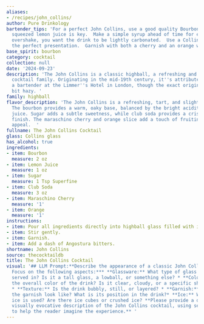 ```yaml
---
aliases:
- /recipes/john_collins/
author: Pure Drinkology
bartender_tips: 'For a perfect John Collins, use a good quality Bourbon.  Freshly
  squeezed lemon juice is key.  Make a simple syrup ahead of time for ease.  Don''t
  overshake, you want the drink to be lightly carbonated.  Use a Collins glass for
  the perfect presentation.  Garnish with both a cherry and an orange wheel. '
base_spirit: bourbon
category: cocktail
collection: null
date: '2024-09-23'
description: 'The John Collins is a classic highball, a refreshing and easy-drinking
  cocktail family. Originating in the mid-19th century, it''s attributed to John Collins,
  a bartender at the Limmer''s Hotel in London, though the exact origins remain a
  bit hazy. '
family: highball
flavor_description: 'The John Collins is a refreshing, tart, and slightly sweet classic.
  The bourbon provides a warm, oaky base, balanced by the bright acidity of lemon
  juice. Sugar adds a subtle sweetness, while club soda provides a crisp, effervescent
  finish. The maraschino cherry and orange slice add a touch of fruitiness and visual
  appeal.  '
fullname: The John Collins Cocktail
glass: Collins glass
has_alcohol: true
ingredients:
- item: Bourbon
  measure: 2 oz
- item: Lemon Juice
  measure: 1 oz
- item: Sugar
  measure: 1 Tsp Superfine
- item: Club Soda
  measure: 3 oz
- item: Maraschino Cherry
  measure: '1'
- item: Orange
  measure: '1'
instructions:
- item: Pour all ingredients directly into highball glass filled with ice.
- item: Stir gently.
- item: Garnish.
- item: Add a dash of Angostura bitters.
shortname: John Collins
source: thecocktaildb
title: The John Collins Cocktail
visual: '## LLM Prompt:**Describe the appearance of a classic John Collins cocktail.
  Focus on the following aspects:*** **Glassware:** What type of glass is the cocktail
  served in? Is it a tall glass, a lowball, or something else? * **Color:** What is
  the overall color of the drink? Is it clear, cloudy, or a specific shade of color?
  * **Texture:** Is the drink bubbly, still, or layered? * **Garnish:** What does
  the garnish look like? What is its position in the drink?* **Ice:** What type of
  ice is used? Are there ice cubes or crushed ice? **Please provide a detailed and
  visually evocative description of the John Collins cocktail, using sensory language
  to help the reader imagine the experience.** '
---
```



